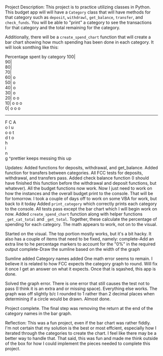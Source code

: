 Project Description:
This project is to practice utilizing classes in Python. This budget app will will have a `Category` class that will have methods for that category such as `deposit`, `withdrawl`, `get_balance`, `transfer`, and `check_funds`. You will be able to "print" a category to see the transactions for that category and the total remaining for the category.

Additionally, there will be a `create_spend_chart` function that will create a bar chart showing how much spending has been done in each category. It will look somthing like this:

Percentage spent by category
100|  
 90|  
 80|  
 70|  
 60| o  
 50| o  
 40| o  
 30| o  
 20| o o  
 10| o o o  
 0| o o o

---

F C A  
 o l u  
 o o t  
 d t o  
 h  
 i  
 n  
 g
^prettier keeps messing this up

Updates:
Added functions for deposits, withdrawal, and get_balance.
Added function for transfers between categories. All FCC tests for deposits, withdrawal, and transfers pass.
Added check balance function (I should have finished this function before the withdrawal and deposit functions, but whatever). All the budget functions now work. Now I just need to work on how the instances and the overall budget print to the console. That will be for tomorrow.
I took a couple of days off to work on some VBA for work, but back to it today
Added `print_category` which correctly prints each category to the console. All tests pass except the bar chart which I will begin work on now.
Added `create_spend_chart` function along with helper functions `_get_cat_total` and `_get_total`. Together, these calculate the percentage of spending for each category.
The math appears to work, not on to the visual.

Started on the visual. The top portion mostly works, but it's a bit hacky. It also has a couple of items that need to be fixed, namely:
complete-Add an extra line to he percentage markers to account for the "0%" in the required output
complete-Draw the sumline based on the width of the graph

Sumline added
Category names added
One math error seems to remain. I believe it is related to how FCC expects the category graph to round. Will fix it once I get an answer on what it expects. Once that is sqashed, this app is done.

Solved the graph error. There is one error that still causes the test not to pass (I think it is an extra and or missing space). Everything else works. The graph was off slightly b/c I rounded to 1 rather than 2 decimal places when determining if a circle would be drawn. Almost done.

Project complete. The final step was removing the return at the end of the category names in the bar graph.

Reflection:
This was a fun project, even if the bar chart was rather fiddly. I'm not certain that my solution is the best or most effcient, especially how I iterated through the categories to create the chart. I feel like there may be a better way to handle that. That said, this was fun and made me think outside of the box for how I could implement the pieces needed to complete this project.
